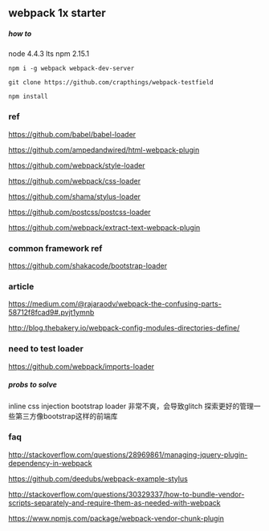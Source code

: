 ## webpack 1x starter

##### how to

node 4.4.3 lts
npm 2.15.1

	npm i -g webpack webpack-dev-server

    git clone https://github.com/crapthings/webpack-testfield

    npm install

### ref

https://github.com/babel/babel-loader

https://github.com/ampedandwired/html-webpack-plugin

https://github.com/webpack/style-loader

https://github.com/webpack/css-loader

https://github.com/shama/stylus-loader

https://github.com/postcss/postcss-loader

https://github.com/webpack/extract-text-webpack-plugin

### common framework ref

https://github.com/shakacode/bootstrap-loader

### article

https://medium.com/@rajaraodv/webpack-the-confusing-parts-58712f8fcad9#.pvjt1ymnb

http://blog.thebakery.io/webpack-config-modules-directories-define/

### need to test loader

https://github.com/webpack/imports-loader

##### probs to solve

inline css injection bootstrap loader 非常不爽，会导致glitch
探索更好的管理一些第三方像bootstrap这样的前端库

### faq

http://stackoverflow.com/questions/28969861/managing-jquery-plugin-dependency-in-webpack

https://github.com/deedubs/webpack-example-stylus

http://stackoverflow.com/questions/30329337/how-to-bundle-vendor-scripts-separately-and-require-them-as-needed-with-webpack

https://www.npmjs.com/package/webpack-vendor-chunk-plugin
